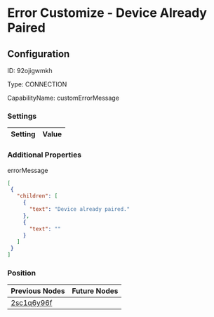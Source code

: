 # Error Customize - Device Already Paired
## Configuration
ID:  92ojigwmkh

Type: CONNECTION 

CapabilityName: customErrorMessage

### Settings
| Setting | Value  |
| :------------------------ | ---------------------------------------- |
 




### Additional Properties
errorMessage
 ```json 
[
  {
    "children": [
      {
        "text": "Device already paired."
      },
      {
        "text": ""
      }
    ]
  }
]
```




### Position
| Previous Nodes | Future Nodes |
| :------------- | ------------ |
| [2sc1q6y96f](./2sc1q6y96f.md) |  |
